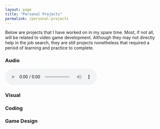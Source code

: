 ```yaml
---
layout: page  
title: "Personal Projects"  
permalink: /personal-projects  
---
```


Below are projects that I have worked on in my spare time. Most, if not all, will be related to video game development. Although they may not directly help in the job search, they are still projects nonetheless that required a period of learning and practice to complete.  

### Audio   

<audio controls controls>
  <source src="/practice5.wav" type="audio/wav">
Your browser does not support the audio element.
</audio>

### Visual  

### Coding  

### Game Design
